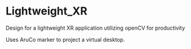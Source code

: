 # Lightweight_XR
Design for a lightweight XR application utilizing openCV for productivity

Uses AruCo marker to project a virtual desktop.